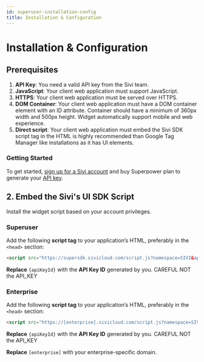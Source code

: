 ```yaml
---
id: superuser-installation-config
title: Installation & Configuration
---
```


# Installation & Configuration

## Prerequisites
1. **API Key**: You need a valid API key from the Sivi team.
2. **JavaScript**: Your client web application must support JavaScript.
3. **HTTPS**: Your client web application must be served over HTTPS.
4. **DOM Container**: Your client web application must have a DOM container element with an ID attribute. Container should have a minimum of 360px width and 500px height. Widget automatically support mobile and web experience.
5. **Direct script**: Your client web application must embed the Sivi SDK script tag in the HTML is highly recommended than Google Tag Manager like installations as it has UI elements.

### Getting Started

To get started, [sign up for a Sivi account](https://instant.sivi.ai) and buy Superpower plan to generate your [API key](https://instant.sivi.ai/#/settings).

## **2. Embed the Sivi's UI SDK Script**
Install the widget script based on your account privileges.

### Superuser
Add the following **script tag** to your application’s HTML, preferably in the `<head>` section:
```html
<script src="https://supersdk.sivicloud.com/script.js?namespace=SIVI&apiKeyId={apiKeyId}"></script>
```

**Replace** `{apiKeyId}` with the **API Key ID** generated by you. CAREFUL NOT the API_KEY


### Enterprise
Add the following **script tag** to your application’s HTML, preferably in the `<head>` section:
```html
<script src="https://[enterprise].sivicloud.com/script.js?namespace=SIVI&apiKeyId={apiKeyId}"></script>
```

**Replace** `{apiKeyId}` with the **API Key ID** generated by you. CAREFUL NOT the API_KEY

**Replace** `[enterprise]` with your enterprise-specific domain.